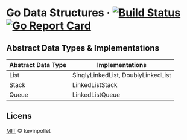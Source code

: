 # Go Data Structures &middot; [![Build Status](https://dev.azure.com/kevinpollet/go-datastructures/_apis/build/status/kevinpollet.go-datastructures?branchName=master)](https://dev.azure.com/kevinpollet/go-datastructures/_build/latest?definitionId=7&branchName=master) [![Go Report Card](https://goreportcard.com/badge/github.com/kevinpollet/go-datastructures)](https://goreportcard.com/report/github.com/kevinpollet/go-datastructures)

## Abstract Data Types & Implementations

| Abstract Data Type | Implementations                    |
| ------------------ | ---------------------------------- |
| List               | SinglyLinkedList, DoublyLinkedList |
| Stack              | LinkedListStack                    |
| Queue              | LinkedListQueue                    |

## Licens

[MIT](./LICENSE.md) © kevinpollet

